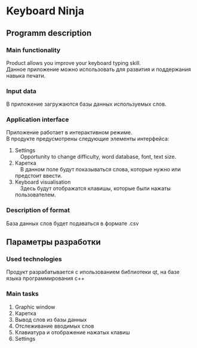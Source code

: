 # Keyboard Ninja
## Programm description
### Main functionality
  Product allows you improve your keyboard typing skill. </br>
  Данное приложение можно использовать для развития и поддержания навыка печати. 
### Input data
  В приложение загружаются базы данных используемых слов.
### Application interface
  Приложение работает в интерактивном режиме. </br>
  В продукте предусмотрены следующие элементы интерфейса: </br>
  1. Settings </br>
     &emsp;Opportunity to change difficulty, word database,
     font, text size.</pre>
  2. Каретка </br>
     &emsp;В данном поле будут показываться слова, которые нужно или предстоит ввести.
  3. Keyboard visualisation </br>
     &emsp;Здесь будут отображатся клавишы, которые были нажаты пользователем.
### Description of format
  База данных слов будет подаваться в формате .csv
## Параметры разработки
### Used technologies
  Продукт разрабатывается с ипользованием библиотеки qt, 
  на базе языка программирования c++
### Main tasks
  1. Graphic window
  2. Каретка
  3. Вывод слов из базы данных
  4. Отслеживание вводимых слов
  5. Клавиатура и отображение нажатых клавиш
  6. Settings
